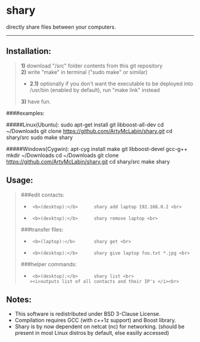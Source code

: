 # shary
directly share files between your computers.


----------


Installation: <br>
------------------

>**1)** download "/src" folder contents from this git repository <br>
>**2)** write "make" in terminal ("sudo make" or similar)  <br>
>* **2.1)** optionally if you don't want the executable to be deployed into /usr/bin (enabled by default), run "make link" instead  <br>
>
>**3)** have fun.  <br>

####examples:

#####Linux(Ubuntu):
    sudo apt-get install git libboost-all-dev
    cd ~/Downloads
    git clone https://github.com/ArtyMcLabin/shary.git
    cd shary/src
    sudo make
    shary
    
#####Windows(Cygwin):
    apt-cyg install make git libboost-devel gcc-g++
    mkdir ~/Downloads
    cd ~/Downloads
    git clone https://github.com/ArtyMcLabin/shary.git
    cd shary/src
    make
    shary

Usage: <br>
------------------

>###edit contacts: <br>
>*      <b>(desktop):</b>      shary add laptop 192.168.0.2 <br>
>*      <b>(desktop):</b>      shary remove laptop <br>
> 
>###transfer files: <br>
>*      <b>(laptop):</b>       shary get <br>
>*      <b>(desktop):</b>      shary give laptop foo.txt *.jpg <br>
>
>###helper commands: </br>
>*      <b>(desktop):</b>      shary list <br>
>       ><i>outputs list of all contacts and their IP's </i><br>

Notes: <br>
------------------
* This software is redistributed under BSD 3-Clause License.
* Compilation requires GCC (with c++1z support) and Boost library.
* Shary is by now dependent on netcat (nc) for networking. (should be present in most Linux distros by default, else easilly accessed)

